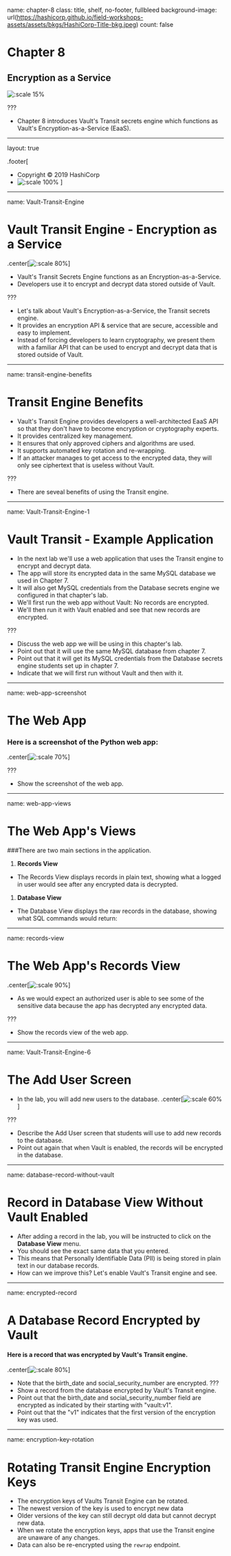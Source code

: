 name: chapter-8
class: title, shelf, no-footer, fullbleed
background-image: url(https://hashicorp.github.io/field-workshops-assets/assets/bkgs/HashiCorp-Title-bkg.jpeg)
count: false

# Chapter 8    
## Encryption as a Service

![:scale 15%](https://hashicorp.github.io/field-workshops-assets/assets/logos/logo_vault.png)

???

* Chapter 8 introduces Vault's Transit secrets engine which functions as Vault's Encryption-as-a-Service (EaaS).

---
layout: true

.footer[
- Copyright © 2019 HashiCorp
- ![:scale 100%](https://hashicorp.github.io/field-workshops-assets/assets/logos/HashiCorp_Icon_Black.svg)
]

---
name: Vault-Transit-Engine

# Vault Transit Engine - Encryption as a Service
.center[![:scale 80%](images/vault-eaas.webp)]

* Vault's Transit Secrets Engine functions as an Encryption-as-a-Service.
* Developers use it to encrypt and decrypt data stored outside of Vault.

???
* Let's talk about Vault's Encryption-as-a-Service, the Transit secrets engine.
* It provides an encryption API & service that are secure, accessible and easy to implement.
* Instead of forcing developers to learn cryptography, we present them with a familiar API that can be used to encrypt and decrypt data that is stored outside of Vault.

---
name: transit-engine-benefits
# Transit Engine Benefits

* Vault's Transit Engine provides developers a well-architected EaaS API so that they don't have to become encryption or cryptography experts.
* It provides centralized key management.
* It ensures that only approved ciphers and algorithms are used.
* It supports automated key rotation and re-wrapping.
* If an attacker manages to get access to the encrypted data, they will only see ciphertext that is useless without Vault.

???
* There are seveal benefits of using the Transit engine.

---
name: Vault-Transit-Engine-1
# Vault Transit - Example Application

* In the next lab we'll use a web application that uses the Transit engine to encrypt and decrypt data.
* The app will store its encrypted data in the same MySQL database we used in Chapter 7.
* It will also get MySQL credentials from the Database secrets engine we configured in that chapter's lab.
* We'll first run the web app without Vault: No records are encrypted.
* We'll then run it with Vault enabled and see that new records are encrypted.

???
* Discuss the web app we will be using in this chapter's lab.
* Point out that it will use the same MySQL database from chapter 7.
* Point out that it will get its MySQL credentials from the Database secrets engine students set up in chapter 7.
* Indicate that we will first run without Vault and then with it.

---
name: web-app-screenshot
# The Web App
### Here is a screenshot of the Python web app:

.center[![:scale 70%](images/transit_app.png)]

???
* Show the screenshot of the web app.

---
name: web-app-views
# The Web App's Views
###There are two main sections in the application.
1. **Records View**
  * The Records View displays records in plain text, showing what a logged in user would see after any encrypted data is decrypted.

1. **Database View**
  * The Database View displays the raw records in the database, showing what SQL commands would return:

---
name: records-view
# The Web App's Records View
.center[![:scale 90%](images/records_view.png)]

* As we would expect an authorized user is able to see some of the sensitive data because the app has decrypted any encrypted data.

???
* Show the records view of the web app.

---
name: Vault-Transit-Engine-6
# The Add User Screen
* In the lab, you will add new users to the database.
.center[![:scale 60%](images/add_user.png)]

???
* Describe the Add User screen that students will use to add new records to the database.
* Point out again that when Vault is enabled, the records will be encrypted in the database.

---
name: database-record-without-vault
# Record in Database View Without Vault Enabled
* After adding a record in the lab, you will be instructed to click on the  **Database View** menu.
* You should see the exact same data that you entered.
* This means that Personally Identifiable Data (PII) is being stored in plain text in our database records.
* How can we improve this? Let's enable Vault's Transit engine and see.

---
name: encrypted-record
# A Database Record Encrypted by Vault
#### Here is a record that was encrypted by Vault's Transit engine.
.center[![:scale 80%](images/database_view_with_encrypted_record.png)]
* Note that the birth_date and social_security_number are encrypted.
???
* Show a record from the database encrypted by Vault's Transit engine.
* Point out that the birth_date and social_security_number field are encrypted as indicated by their starting with "vault:v1".
* Point out that the "v1" indicates that the first version of the encryption key was used.

---
name: encryption-key-rotation
# Rotating Transit Engine Encryption Keys
* The encryption keys of Vaults Transit Engine can be rotated.
* The newest version of the key is used to encrypt new data
* Older versions of the key can still decrypt old data but cannot decrypt new data.
* When we rotate the encryption keys, apps that use the Transit engine are unaware of any changes.
* Data can also be re-encrypted using the `rewrap` endpoint.

